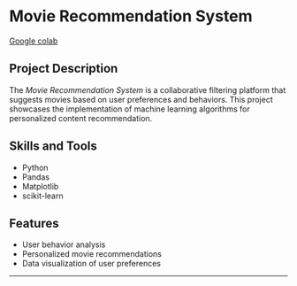 # Movie Recommendation System

[Google colab](https://colab.research.google.com/drive/11bfxosrGq5sb30Tt6p0b4NdMFZsYpm9P?usp=drive_link)

## Project Description
The *Movie Recommendation System* is a collaborative filtering platform that suggests movies based on user preferences and behaviors. This project showcases the implementation of machine learning algorithms for personalized content recommendation.

## Skills and Tools
- Python
- Pandas
- Matplotlib
- scikit-learn

## Features
- User behavior analysis
- Personalized movie recommendations
- Data visualization of user preferences

---

